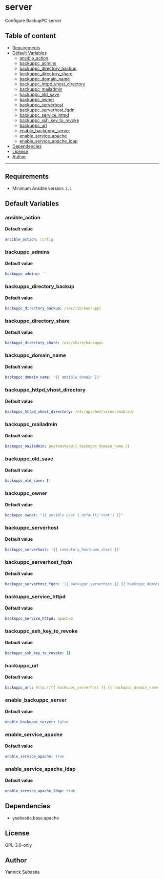 # server

Configure BackupPC server

## Table of content

- [Requirements](#requirements)
- [Default Variables](#default-variables)
  - [ansible_action](#ansible_action)
  - [backuppc_admins](#backuppc_admins)
  - [backuppc_directory_backup](#backuppc_directory_backup)
  - [backuppc_directory_share](#backuppc_directory_share)
  - [backuppc_domain_name](#backuppc_domain_name)
  - [backuppc_httpd_vhost_directory](#backuppc_httpd_vhost_directory)
  - [backuppc_mailadmin](#backuppc_mailadmin)
  - [backuppc_old_save](#backuppc_old_save)
  - [backuppc_owner](#backuppc_owner)
  - [backuppc_serverhost](#backuppc_serverhost)
  - [backuppc_serverhost_fqdn](#backuppc_serverhost_fqdn)
  - [backuppc_service_httpd](#backuppc_service_httpd)
  - [backuppc_ssh_key_to_revoke](#backuppc_ssh_key_to_revoke)
  - [backuppc_url](#backuppc_url)
  - [enable_backuppc_server](#enable_backuppc_server)
  - [enable_service_apache](#enable_service_apache)
  - [enable_service_apache_ldap](#enable_service_apache_ldap)
- [Dependencies](#dependencies)
- [License](#license)
- [Author](#author)

---

## Requirements

- Minimum Ansible version: `2.1`

## Default Variables

### ansible_action

#### Default value

```YAML
ansible_action: config
```

### backuppc_admins

#### Default value

```YAML
backuppc_admins: ''
```

### backuppc_directory_backup

#### Default value

```YAML
backuppc_directory_backup: /var/lib/backuppc
```

### backuppc_directory_share

#### Default value

```YAML
backuppc_directory_share: /usr/share/backuppc
```

### backuppc_domain_name

#### Default value

```YAML
backuppc_domain_name: '{{ ansible_domain }}'
```

### backuppc_httpd_vhost_directory

#### Default value

```YAML
backuppc_httpd_vhost_directory: /etc/apache2/sites-enabled/
```

### backuppc_mailadmin

#### Default value

```YAML
backuppc_mailadmin: postmaster@{{ backuppc_domain_name }}
```

### backuppc_old_save

#### Default value

```YAML
backuppc_old_save: []
```

### backuppc_owner

#### Default value

```YAML
backuppc_owner: "{{ ansible_user | default('root') }}"
```

### backuppc_serverhost

#### Default value

```YAML
backuppc_serverhost: '{{ inventory_hostname_short }}'
```

### backuppc_serverhost_fqdn

#### Default value

```YAML
backuppc_serverhost_fqdn: '{{ backuppc_serverhost }}.{{ backuppc_domain_name }}'
```

### backuppc_service_httpd

#### Default value

```YAML
backuppc_service_httpd: apache2
```

### backuppc_ssh_key_to_revoke

#### Default value

```YAML
backuppc_ssh_key_to_revoke: []
```

### backuppc_url

#### Default value

```YAML
backuppc_url: http://{{ backuppc_serverhost }}.{{ backuppc_domain_name }}/BackupPC
```

### enable_backuppc_server

#### Default value

```YAML
enable_backuppc_server: false
```

### enable_service_apache

#### Default value

```YAML
enable_service_apache: true
```

### enable_service_apache_ldap

#### Default value

```YAML
enable_service_apache_ldap: true
```



## Dependencies

- ysebastia.base.apache

## License

GPL-3.0-only

## Author

Yannick Sebastia
